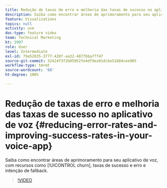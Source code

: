 ```yaml
---
title: Redução de taxas de erro e melhoria das taxas de sucesso no aplicativo de voz
description: Saiba como encontrar áreas de aprimoramento para seu aplicativo de voz, com recursos como churn, taxas de sucesso e erro e intenção de fallback.
feature: Visualizations
topics: null
activity: use
doc-type: feature video
team: Technical Marketing
kt: 2907
role: User
level: Intermediate
exl-id: 79a52035-3777-428f-aa32-4877bba7ff47
source-git-commit: 32424f3f2b05952fe4df9ea91dcbe51684cee905
workflow-type: tm+mt
source-wordcount: '68'
ht-degree: 100%

---
```


# Redução de taxas de erro e melhoria das taxas de sucesso no aplicativo de voz {#reducing-error-rates-and-improving-success-rates-in-your-voice-app}

Saiba como encontrar áreas de aprimoramento para seu aplicativo de voz, com recursos como [!UICONTROL churn], taxas de sucesso e erro e intenção de fallback.

>[!VIDEO](https://video.tv.adobe.com/v/27222/?quality=9)
